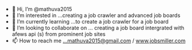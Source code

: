 - 👋 Hi, I’m @mathuva2015
- 👀 I’m interested in ...creating a job crawler and advanced job boards
- 🌱 I’m currently learning ...to create a job crawler for a job board
- 💞️ I’m looking to collaborate on ... creating a job board intergrated with afews api (s) from prominent job sites
- 📫 How to reach me ...mathuva2015@gmail.com / www.jobsmiller.com

<!---
mathuva2015/mathuva2015 is a ✨ special ✨ repository because its `README.md` (this file) appears on your GitHub profile.
You can click the Preview link to take a look at your changes.
--->

